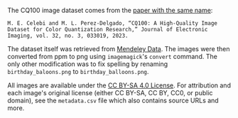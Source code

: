 The CQ100 image dataset comes from the
[paper with the same name](https://www.spiedigitallibrary.org/journals/journal-of-electronic-imaging/volume-32/issue-3/033019/cq100--a-high-quality-image-dataset-for-color-quantization/10.1117/1.JEI.32.3.033019.full?SSO=1):
```
M. E. Celebi and M. L. Perez-Delgado, “CQ100: A High-Quality Image Dataset for Color Quantization Research,” Journal of Electronic Imaging, vol. 32, no. 3, 033019, 2023.
```
The dataset itself was retrieved from [Mendeley Data](https://data.mendeley.com/datasets/vw5ys9hfxw/3).
The images were then converted from ppm to png using `imagemagick`'s `convert` command.
The only other modification was to fix spelling by renaming `birthday_baloons.png` to `birthday_balloons.png`.

All images are available under the [CC BY-SA 4.0 License](https://creativecommons.org/licenses/by-sa/4.0/).
For attribution and each image's original license (either CC BY-SA, CC BY, CC0, or public domain),
see the `metadata.csv` file which also contains source URLs and more.
